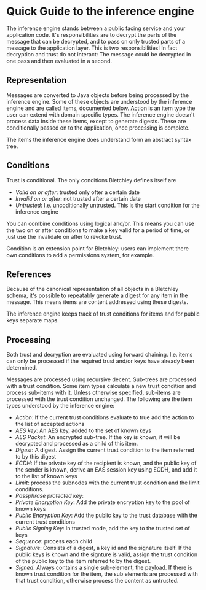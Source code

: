 Quick Guide to the inference engine
===================================

The inference engine stands between a public facing service and your application code. It's responsibilities are to decrypt the parts of the message that can be decrypted, and to pass on only trusted parts of a message to the application layer. This is two responsibilities! In fact decryption and trust do not interact: The message could be decrypted in one pass and then evaluated in a second.

Representation
--------------
Messages are converted to Java objects before being processed by the inference engine. Some of these objects are understood by the inference engine and are called items, documented below. Action is an item type the user can extend with domain specific types. The inference engine doesn't process data inside these items, except to generate digests. These are conditionally passed on to the application, once processing is complete.

The items the inference engine does understand form an abstract syntax tree.

Conditions
----------
Trust is conditional. The only conditions Bletchley defines itself are
 * *Valid on or after*: trusted only ofter a certain date
 * *Invalid on or after*: not trusted after a certain date
 * *Untrusted*: I.e. uncoditionally untrusted. This is the start condition for the inference engine

You can combine conditions using logical and/or. This means you can use the two on or after conditions to make a key valid for a period of time, or just use the invalidate on after to revoke trust.

Condition is an extension point for Bletchley: users can implement there own conditions to add a permissions system, for example.

References
----------
Because of the canonical representation of all objects in a Bletchley schema, it's possible to repeatably generate a digest for any item in the message. This means items are content addressed using these digests. 

The inference engine keeps track of trust conditions for items and for public keys separate maps.

Processing
----------
Both trust and decryption are evaluated using forward chaining. I.e. items can only be processed if the required trust and/or keys have already been determined.

Messages are processed using recursive decent. Sub-trees are processed with a trust condition. Some item types calculate a new trust condition and process sub-items with it. Unless otherwise specified, sub-items are processed with the trust condition unchanged. The following are the item types understood by the inference engine:

 * *Action*: If the current trust conditions evaluate to true add the action to the list of accepted actions
 * *AES key*: An AES key, added to the set of known keys
 * *AES Packet*: An encrypted sub-tree. If the key is known, it will be decrypted and processed as a child of this item.
 * *Digest*: A digest. Assign the current trust condition to the item referred to by this digest
 * *ECDH*: If the private key of the recipient is known, and the public key of the sender is known, derive
           an EAS session key using ECDH, and add it to the list of known keys
 * *Limit*: process the subnodes with the current trust condition and the limit conditions.
 * *Passphrase protected key*: 
 * *Private Encryption Key*: Add the private encryption key to the pool of known keys
 * *Public Encryption Key*: Add the public key to the trust database with the current trust conditions
 * *Public Signing Key*: In trusted mode, add the key to the trusted set of keys
 * *Sequence*: process each child
 * *Signature*: Consists of a digest, a key id and the signature itself. If the public keys is known and the signture is valid, assign the trust condition of the public key to the item referred to by the digest.
 * *Signed*: Always contains a single sub-element, the payload. If there is known trust condition for the item, the sub elements are processed with that trust condition, otherwise process the content as untrusted.


